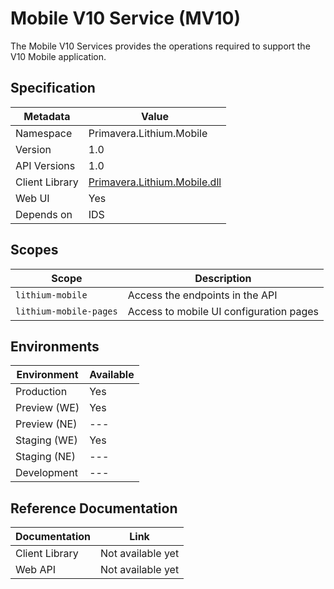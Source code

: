 # Mobile V10 Service (MV10)

The Mobile V10 Services provides the operations required to support the V10 Mobile application.

## Specification

| Metadata | Value |
| - | - |
| Namespace | Primavera.Lithium.Mobile |
| Version | 1.0 |
| API Versions | 1.0 |
| Client Library | [Primavera.Lithium.Mobile.dll](http://nuget.primaverabss.com:82/feeds/public-lithium-general/Primavera.Lithium.Mobile/) |
| Web UI | Yes |
| Depends on | IDS |

## Scopes

| Scope | Description |
| - | - |
| `lithium-mobile` | Access the endpoints in the API |
| `lithium-mobile-pages` | Access to mobile UI configuration pages |

## Environments

| Environment | Available |
| - | - |
| Production | Yes |
| Preview (WE) | Yes |
| Preview (NE) | --- |
| Staging (WE) | Yes |
| Staging (NE) | --- |
| Development | --- |

## Reference Documentation

| Documentation | Link |
| - | - |
| Client Library | Not available yet |
| Web API | Not available yet |
